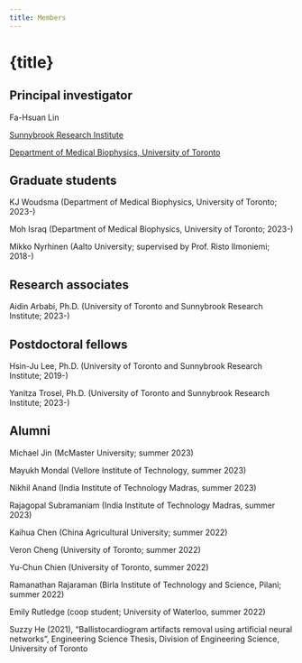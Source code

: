 ```yaml
---
title: Members
---
```


# {title}
<a href="/images/lin_lab_photo_dec2023.png">
				</a>
                
## Principal investigator
Fa-Hsuan Lin

[Sunnybrook Research Institute](https://sunnybrook.ca/research/team/member.asp?t=11&m=865&page=528)

[Department of Medical Biophysics, University of Toronto](https://medbio.utoronto.ca/faculty/lin)

## Graduate students

KJ Woudsma (Department of Medical Biophysics, University of Toronto; 2023-)

Moh Israq (Department of Medical Biophysics, University of Toronto; 2023-)

Mikko Nyrhinen (Aalto University; supervised by Prof. Risto Ilmoniemi; 2018-)

## Research associates
Aidin Arbabi, Ph.D. (University of Toronto and Sunnybrook Research Institute; 2023-)

## Postdoctoral fellows
Hsin-Ju Lee, Ph.D. (University of Toronto and Sunnybrook Research Institute; 2019-)

Yanitza Trosel, Ph.D. (University of Toronto and Sunnybrook Research Institute; 2023-)
## Alumni

Michael Jin (McMaster University; summer 2023)

Mayukh Mondal (Vellore Institute of Technology, summer 2023)

Nikhil Anand (India Institute of Technology Madras, summer 2023)

Rajagopal Subramaniam (India Institute of Technology Madras, summer 2023)

Kaihua Chen (China Agricultural University; summer 2022)

Veron Cheng (University of Toronto; summer 2022)

Yu-Chun Chien (University of Toronto, summer 2022)

Ramanathan Rajaraman (Birla Institute of Technology and Science, Pilani; summer 2022)

Emily Rutledge (coop student; University of Waterloo, summer 2022)

Suzzy He (2021), “Ballistocardiogram artifacts removal using artificial neural networks”, Engineering Science Thesis, Division of Engineering Science, University of Toronto


